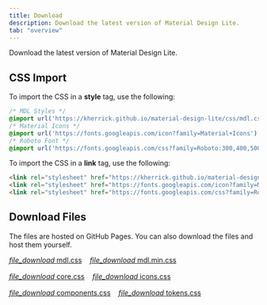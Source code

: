```yaml
---
title: Download
description: Download the latest version of Material Design Lite.
tab: "overview"
---
```


Download the latest version of Material Design Lite.

## CSS Import

To import the CSS in a **style** tag, use the following:

```css
/* MDL Styles */
@import url('https://kherrick.github.io/material-design-lite/css/mdl.css');
/* Material Icons */
@import url('https://fonts.googleapis.com/icon?family=Material+Icons');
/* Roboto Font */
@import url('https://fonts.googleapis.com/css?family=Roboto:300,400,500,700&amp;display=swap');
```

To import the CSS in a **link** tag, use the following:

```html
<link rel="stylesheet" href="https://kherrick.github.io/material-design-lite/css/mdl.css">
<link rel="stylesheet" href="https://fonts.googleapis.com/icon?family=Material+Icons">
<link rel="stylesheet" href="https://fonts.googleapis.com/css?family=Roboto:300,400,500,700&amp;display=swap">
```

## Download Files

The files are hosted on GitHub Pages. You can also download the files and host them yourself.

<div class="row">
    <a 
        class="fab extended secondary" 
        href="/material-design-lite/css/mdl.css" 
        download="mdl.css">
        <i class="material-icons">file_download</i>
        <label>mdl.css</label>
    </a>
    <a 
        class="fab extended tertiary" 
        href="/material-design-lite/css/mdl.min.css" 
        download="mdl.min.css">
        <i class="material-icons">file_download</i>
        <label>mdl.min.css</label>
    </a>
    <a 
        class="fab extended surface" 
        href="/material-design-lite/css/core.css" 
        download="core.css">
        <i class="material-icons">file_download</i>
        <label>core.css</label>
    </a>
    <a 
        class="fab extended surface" 
        href="/material-design-lite/css/icons.css" 
        download="icons.css">
        <i class="material-icons">file_download</i>
        <label>icons.css</label>
    </a>
    <a 
        class="fab extended surface" 
        href="/material-design-lite/css/components.css" 
        download="components.css">
        <i class="material-icons">file_download</i>
        <label>components.css</label>
    </a>
    <a 
        class="fab extended surface" 
        href="/material-design-lite/css/tokens.css" 
        download="tokens.css">
        <i class="material-icons">file_download</i>
        <label>tokens.css</label>
    </a>
</div>

<style>
.row {
    display: flex;
    flex-direction: row;
    flex-wrap: wrap;
    gap: 1rem;
}
.row a * {
    cursor: pointer;
}
</style>